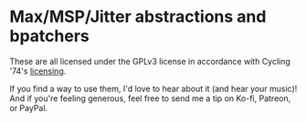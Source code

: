 # Max/MSP/Jitter abstractions and bpatchers

These are all licensed under the GPLv3 license in accordance with Cycling '74's [licensing](https://support.cycling74.com/hc/en-us/articles/10730031661587-Cycling-74-License-for-Max-Generated-Code-for-Export).

If you find a way to use them, I'd love to hear about it (and hear your music)! And if you're feeling generous, feel free to send me a tip on Ko-fi, Patreon, or PayPal.
